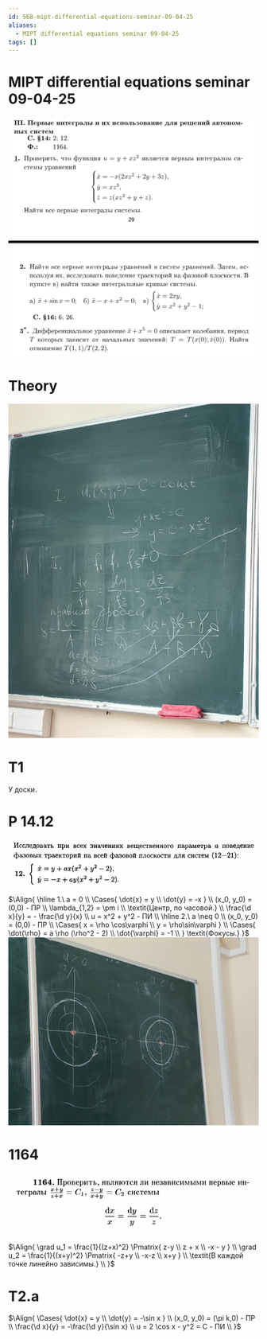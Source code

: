 ```yaml
---
id: 568-mipt-differential-equations-seminar-09-04-25
aliases:
  - MIPT differential equations seminar 09-04-25
tags: []
---
```


# MIPT differential equations seminar 09-04-25

![задачи.png](assets/imgs/09-04-25_15-56-53_914_09-04-25_15-56-53_062.png)

# Theory

![.jpg](assets/imgs/09-04-25_16-07-02_355_IMG_20250409_160504.jpg)

# T1

У доски.

# Р 14.12

![14-12.png](assets/imgs/09-04-25_15-59-19_990_09-04-25_15-59-19_141.png)

$\Align{
\hline
1.\ a = 0 \\
\Cases{
\dot{x} = y \\
\dot{y} = -x
} \\
(x_0, y_0) = (0,0) - ПР \\
\lambda_{1,2} = \pm i \\
\textit{Центр, по часовой.} \\
\frac{\d x}{y} = - \frac{\d y}{x} \\
u = x^2 + y^2 - ПИ \\
\hline
2.\ a \neq 0 \\
(x_0, y_0) = (0,0) - ПР \\
\Cases{
x = \rho \cos\varphi \\
y = \rho\sin\varphi
} \\
\Cases{
\dot{\rho} = a \rho (\rho^2 - 2) \\
\dot{\varphi} = -1 \\
}
\textit{Фокусы.}
}$
![.jpg](assets/imgs/09-04-25_16-18-59_715_IMG_20250409_161835.jpg)

# 1164

![1164.png](assets/imgs/09-04-25_16-21-30_449_09-04-25_16-21-30_649.png)

$\Align{
\grad u_1 = \frac{1}{(z+x)^2} \Pmatrix{
z-y \\
z + x \\
-x - y
} \\
\grad u_2 = \frac{1}{(x+y)^2} \Pmatrix{
-z+y \\
-x-z \\
x+y
} \\
\textit{В каждой точке линейно зависимы.} \\
}$

# T2.a

$\Align{
\Cases{
\dot{x} = y \\
\dot{y} = -\sin x
} \\
(x_0, y_0) = (\pi k,0) - ПР \\
\frac{\d x}{y} = -\frac{\d y}{\sin x} \\
u = 2 \cos x - y^2 = C - ПИ \\
}$
